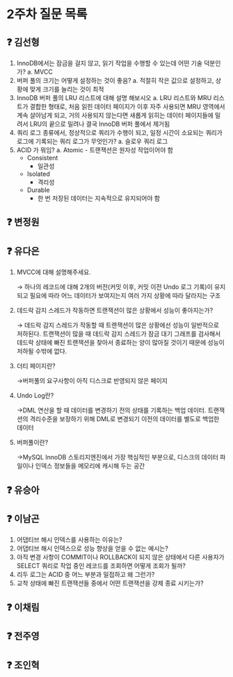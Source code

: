 # 2주차 질문 목록

## ❓ 김선형
1. InnoDB에서는 잠금을 걸지 않고, 읽기 작업을 수행할 수 있는데 어떤 기술 덕분인가?
    a. MVCC 
2. 버퍼 풀의 크기는 어떻게 설정하는 것이 좋음?
    a. 적절히 작은 값으로 설정하고, 상황에 맞게 크기를 늘리는 것이 최적
3. InnoDB 버퍼 풀의 LRU 리스트에 대해 설명 해보시오
    a. LRU 리스트와 MRU 리스트가 결합한 형태로, 처음 읽힌 데이터 페이지가 이후 자주 사용되면 MRU 영역에서 계속 살아남게 되고, 거의 사용되지 않는다면 새롭게 읽히는 데이터 페이지들에 밀려서 LRU의 끝으로 밀려나 결국 InnoDB 버퍼 풀에서 제거됨
4. 쿼리 로그 종류에서, 정상적으로 쿼리가 수행이 되고, 일정 시간이 소요되는 쿼리가 로그에 기록되는 쿼리 로그가 무엇인가?
    a. 슬로우 쿼리 로그
5. ACID 가 뭐임?
    a. Atomic
        - 트랜잭션은 원자성 작업이어야 함
    - Consistent
        - 일관성
    - Isolated
        - 격리성
    - Durable
        - 한 번 저장된 데이터는 지속적으로 유지되어야 함


## ❓ 변정원



## ❓ 유다은
1. MVCC에 대해 설명해주세요.
    
    → 하나의 레코드에 대해 2개의 버전(커밋 이후, 커밋 이전 Undo 로그 기록)이 유지되고 필요에 따라 어느 데이터가 보여지는지 여러 가지 상황에 따라 달라지는 구조
    
2. 데드락 감지 스레드가 작동하면 트랜잭션이 많은 상황에서 성능이 좋아지는가?
    
    → 데드락 감지 스레드가 작동할 때 트랜잭션이 많은 상황에선 성능이 일반적으로 저하된다. 트랜잭션이 많을 때 데드락 감지 스레드가 잠금 대기 그래프를 검사해서 데드락 상태에 빠진 트랜잭션을 찾아서 종료하는 양이 많아질 것이기 때문에 성능이 저하될 수밖에 없다. 
    
3. 더티 페이지란?
    
    →버퍼풀의 요구사항이 아직 디스크로 반영되지 않은 페이지
    
4. Undo Log란?
    
    →DML 연산을 할 때 데이터를 변경하기 전의 상태를 기록하는 백업 데이터. 트랜잭션의 격리수준을 보장하기 위해 DML로 변경되기 이전의 데이터를 별도로 백업한 데이터
    
5. 버퍼풀이란?
    
    →MySQL InnoDB 스토리지엔진에서 가장 핵심적인 부분으로, 디스크의 데이터 파일이나 인덱스 정보들을 메모리에 캐시해 두는 공간


## ❓ 유승아



## ❓ 이남곤

1. 어댑티브 해시 인덱스를 사용하는 이유는?
2. 어댑티브 해시 인덱스으로 성능 향상을 얻을 수 없는 예시는?
3. 아직 변경 사항이 COMMIT이나 ROLLBACK이 되지 않은 상태에서 다른 사용자가 SELECT 쿼리로 작업 중인 레코드를 조회하면 어떻게 조회가 될까?
4. 리두 로그는 ACID 중 어느 부분과 밀접하고 왜 그런가?
5. 교착 상태에 빠진 트랜잭션들 중에서 어떤 트랜잭션을 강제 종료 시키는가?

## ❓ 이채림



## ❓ 전주영



## ❓ 조인혁
